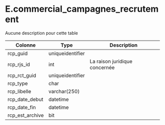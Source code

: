 # E.commercial_campagnes_recrutement

Aucune description pour cette table

Colonne|Type|Description
---|---|---
rcp_guid|uniqueidentifier|
rcp_rjs_id|int|La raison juridique concernée 
rcp_rct_guid|uniqueidentifier|
rcp_type|char|
rcp_libelle|varchar(250)|
rcp_date_debut|datetime|
rcp_date_fin|datetime|
rcp_est_archive|bit|
